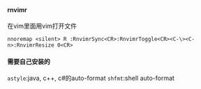 #### rnvimr
在vim里面用vim打开文件
```
nnoremap <silent> R :RnvimrSync<CR>:RnvimrToggle<CR><C-\><C-n>:RnvimrResize 0<CR>
```

#### 需要自己安装的
`astyle`:java, c++, c#的auto-format
`shfmt`:shell auto-format
